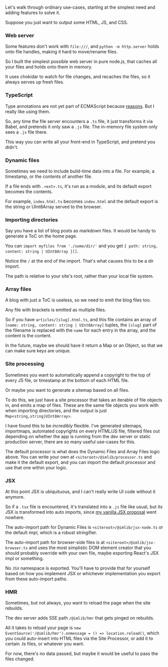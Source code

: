 
Let's walk through ordinary use-cases, starting at the simplest need and adding features to solve it.

Suppose you just want to output some HTML, JS, and CSS.

### Web server

Some features don't work with `file:///`, and `python -m http.server` holds onto file handles, making it hard to move/rename files.

So I built the simplest possible web server in pure node.js, that caches all your files and holds onto them in memory.

It uses chokidar to watch for file changes, and recaches the files, so it always serves up fresh files.

### TypeScript

Type annotations are not yet part of ECMAScript because [reasons](https://github.com/tc39/notes/blob/main/meetings/2023-09/september-27.md#type-annotations-stage-1-update-and-discussion). But I really like using them.

So, any time the file server encounters a `.ts` file, it just transforms it via Babel, and pretends it only saw a `.js` file. The in-memory file system only sees a `.js` file there.

This way you can write all your front-end in TypeScript, and pretend you didn't.

### Dynamic files

Sometimes we need to include build-time data into a file. For example, a timestamp, or the contents of another file.

If a file ends with `.<ext>.ts`, it's run as a module, and its default export becomes the contents.

For example, `index.html.ts` becomes `index.html` and the default export is the string or UInt8Array served to the browser.

### Importing directories

Say you have a list of blog posts as markdown files. It would be handy to generate a ToC on the home page.

You can `import myfiles from './some/dir/'` and you get `{ path: string, content: string | UInt8Array }[]`.

Notice the `/` at the end of the import. That's what causes this to be a dir import.

The path is relative to your site's root, rather than your local file system.

### Array files

A blog with just a ToC is useless, so we need to emit the blog files too.

Any file with brackets is emitted as multiple files.

So if you have `articles/[slug].html.ts`, and this file contains an array of `[name: string, content: string | UInt8Array]` tuples, the `[slug]` part of the filename is replaced with the `name` for each entry in the array, and the content is the content.

In the future, maybe we should have it return a Map or an Object, so that we can make sure keys are unique.

### Site processing

Sometimes you want to automatically append a copyright to the top of every JS file, or timestamp at the bottom of each HTML file.

Or maybe you want to generate a sitemap based on all files.

To do this, we just have a site processor that takes an iterable of file objects in, and emits a map of files. These are the same file objects you work with when importing directories, and the output is just `Map<string,string|UInt8Array>`.

I have found this to be *incredibly* flexible. I've generated sitemaps, importmaps, automated copyrights on every HTML/JS file, filtered files out depending on whether the app is running from the dev server or static production server, there are so many useful use-cases for this.

The default processor is what does the Dynamic Files and Array Files logic above. You can write your own at `<siteroot>/@imlib/processor.ts` and make it the default export, and you can import the default processor and use that one within your logic.

### JSX

At this point JSX is ubiquituous, and I can't really write UI code without it anymore.

So if a `.tsx` file is encountered, it's translated into a `.js` file like usual, but its JSX is transformed into auto imports, since [my vanilla JSX proposal](https://vanillajsx.com/proposal/) went nowhere.

The auto-import path for Dynamic Files is `<siteroot>/@imlib/jsx-node.ts` or the default impl, which is a robust stringifier.

The auto-import path for browser-side files is at `<siteroot>/@imlib/jsx-browser.ts` and uses the most simplistic DOM element creator that you should probably override with your own file, maybe exporting React's JSX impl or something.

No `JSX` namespace is exported. You'll have to provide that for yourself based on how you implement JSX or whichever implementation you export from these auto-import paths.

### HMR

Sometimes, but not always, you want to reload the page when the site rebuilds.

The dev server adds SSE path `/@imlib/hmr` that gets pinged on rebuilds.

All it takes to reload your page is `new EventSource('/@imlib/hmr').onmessage = () => location.reload()`, which you could auto-insert into HTML files via the Site Processor, or add it to certain .ts files, or whatever you want.

For now, there's no data passed, but maybe it would be useful to pass the files changed.
